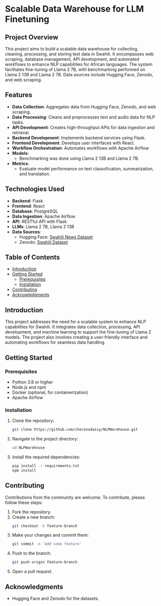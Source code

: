 # Scalable Data Warehouse for LLM Finetuning
## Project Overview

This project aims to build a scalable data warehouse for collecting, cleaning, processing, and storing text data in Swahili. It encompasses web scraping, database management, API development, and automated workflows to enhance NLP capabilities for African languages. The system facilitates fine-tuning of Llama 2 7B, with benchmarking performed on Llama 2 13B and Llama 2 7B. Data sources include Hugging Face, Zenodo, and web scraping.

## Features

- **Data Collection**: Aggregates data from Hugging Face, Zenodo, and web scraping.
- **Data Processing**: Cleans and preprocesses text and audio data for NLP tasks.
- **API Development**: Creates high-throughput APIs for data ingestion and retrieval.
- **Backend Development**: Implements backend services using Flask.
- **Frontend Development**: Develops user interfaces with React.
- **Workflow Orchestration**: Automates workflows with Apache Airflow
- **Models**:
  - Benchmarking was done using Llama 2 13B and Llama 2 7B.
- **Metrics**:
  - Evaluate model performance on text classofication, summarization, and translation.

## Technologies Used

- **Backend**: Flask
- **Frontend**: React
- **Database**: PostgreSQL
- **Data Ingestion**: Apache Airflow
- **API**: RESTful API with Flask
- **LLMs**: Llama 2 7B, Llama 2 13B
- **Data Sources**:
  - Hugging Face: [Swahili News Dataset](https://huggingface.co/datasets/community-datasets/swahili_news)
  - Zenodo: [Swahili Dataset](https://zenodo.org/records/4300294)

## Table of Contents

- [Introduction](#introduction)
- [Getting Started](#getting-started)
  - [Prerequisites](#prerequisites)
  - [Installation](#installation)
- [Contributing](#contributing)
- [Acknowledgments](#acknowledgments)

## Introduction

This project addresses the need for a scalable system to enhance NLP capabilities for Swahili. It integrates data collection, processing, API development, and machine learning to support the fine-tuning of Llama 2 models. The project also involves creating a user-friendly interface and automating workflows for seamless data handling.

## Getting Started

### Prerequisites

- Python 3.8 or higher
- Node.js and npm
- Docker (optional, for containerization)
- Apache Airflow

### Installation

1. Clone the repository:
    ```sh
    git clone https://github.com/cheronodaisy/NLPWarehouse.git
    ```
2. Navigate to the project directory:
    ```sh
    cd NLPWarehouse
    ```
3. Install the required dependencies:
    ```sh
    pip install -r requirements.txt
    npm install
    ```
    
## Contributing

Contributions from the community are welcome. To contribute, please follow these steps:

1. Fork the repository.
2. Create a new branch:
    ```sh
    git checkout -b feature-branch
    ```
3. Make your changes and commit them:
    ```sh
    git commit -m 'Add some feature'
    ```
4. Push to the branch:
    ```sh
    git push origin feature-branch
    ```
5. Open a pull request.

## Acknowledgments

- Hugging Face and Zenodo for the datasets.
